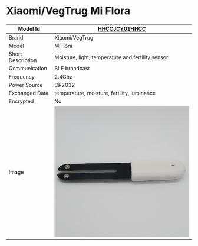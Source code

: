 # Xiaomi/VegTrug Mi Flora

|Model Id|[HHCCJCY01HHCC](https://github.com/theengs/decoder/blob/development/src/devices/HHCCJCY01HHCC_json.h)|
|-|-|
|Brand|Xiaomi/VegTrug|
|Model|MiFlora|
|Short Description|Moisture, light, temperature and fertility sensor|
|Communication|BLE broadcast|
|Frequency|2.4Ghz|
|Power Source|CR2032|
|Exchanged Data|temperature, moisture, fertility, luminance|
|Encrypted|No|
|Image|![HHCCJCY01HHCC](./../img/HHCCJCY01HHCC.png)|

